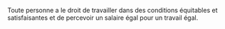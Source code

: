 Toute personne a le droit de travailler dans des conditions équitables
et satisfaisantes et de percevoir un salaire égal pour un travail égal.